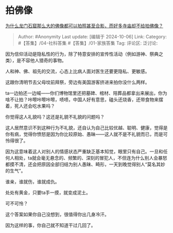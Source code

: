 # 拍佛像
[为什么龙门石窟那么大的佛像都可以拍照甚至合影，而好多寺庙却不给拍佛像？](https://www.zhihu.com/question/655679545/answer/4277413199)

> Author: #Anonymity
> Last update: [编辑于 2024-10-06]
> Link:
> Category: #【答集】/04-社科答集 #【答集】/01-家族答集 
> Tag: 
> 评论区:
> 泛讨论:

因为信仰活动是隐私性的行为，除了特意安排的宣传性活动（例如游神、祭典之类），是不容他人猎奇的事物。

人和神、佛、祖先的交流，心态上比病人面对医生还要更隐私、更敏感。

这跟你清明节去父母坟前拜祭，旁边有美国游客挤进来拍你没什么两样。

ta一边拍还一边喊——你们博物馆里还把墓碑、棺材、陪葬品都拿出来展出，你为啥不让拍？咔嚓咔嚓咔嚓，啧啧，中国人好有意思，磕头还烧香，还带食物来摆着，死人还会吃水果吗？

你觉得这人礼貌吗？这还是礼貌不礼貌的问题吗？

这人居然意识不到这种行为不礼貌，还自认为自己比较优越、聪明、健康，觉得是你有病，觉得你愤怒是因为你比较原始、愚昧——这人就不是不礼貌而已，而是可怜得很了。

因为这意味着这人对别人的情感状态严重缺乏基本知觉，眼里只有自己。一旦和任何人相处，ta就会毫无悬念的、频繁的、深刻的冒犯人，不但连为什么别人会暴怒都摸不清，还会把原因全部归结为别人愚昧、畸形，一天到晚觉得别人“莫名其妙的生气”。

谁亲，谁就伤，谁就成仇。

处处有黄金，只要ta手一摸，就变成泥土。

可不可怜？

这个答案如果你自己没想到，很值得你出几身冷汗。

因为这样的事，你自己就不知道干过几回了。